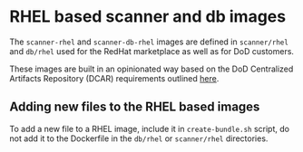 # RHEL based scanner and db images

The `scanner-rhel` and `scanner-db-rhel` images are defined in `scanner/rhel` and `db/rhel` used for the RedHat marketplace as well as for DoD customers.

These images are built in an opinionated way based on the DoD Centralized Artifacts Repository (DCAR) requirements outlined [here](https://dccscr.dsop.io/dsop/dccscr/tree/master/contributor-onboarding).

## Adding new files to the RHEL based images

To add a new file to a RHEL image, include it in `create-bundle.sh` script, do not add it to the Dockerfile in the `db/rhel` or `scanner/rhel` directories.
